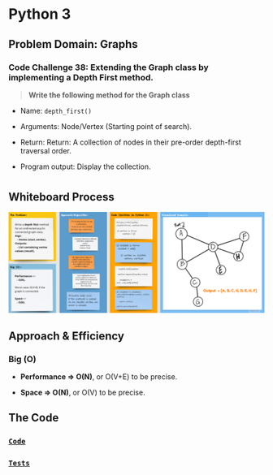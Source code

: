 # Python 3

## **Problem Domain: Graphs**

### Code Challenge 38: Extending the Graph class by implementing a Depth First method.

> **Write the following method for the Graph class**

  - Name: `depth_first()`

  - Arguments: Node/Vertex (Starting point of search).

  - Return: Return: A collection of nodes in their pre-order depth-first traversal order.

  - Program output: Display the collection.

# 

## Whiteboard Process

![graph_breadth_first](depth_first.png)

## Approach & Efficiency

### Big (O)

- **Performance => O(N)**, or O(V+E) to be precise.

- **Space => O(N)**, or O(V) to be precise.
    

[//]: # ( using a *`While`* Loop & *`If-elif-else`* statements)

[//]: # (Keeping it as simple as possible, the floor division &#40;`//`&#41; was used to determine where the middle
of the original/input list is, and compare the key with the item at that index.)

## **The Code**

### [**`Code`**](../../data_structures_py/graphs/graphs.py)

### [**`Tests`**](../../data_structures_py/tests/test_graphs.py)
